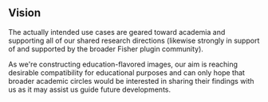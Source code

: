 ## Vision

The actually intended use cases are geared toward academia and supporting all of
our shared research directions (likewise strongly in support of and supported by
the broader Fisher plugin community).

As we're constructing education-flavored images, our aim is reaching desirable
compatibility for educational purposes and can only hope that broader academic
circles would be interested in sharing their findings with us as it may assist
us guide future developments.
